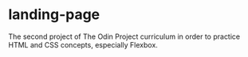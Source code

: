 # landing-page

The second project of The Odin Project curriculum in order to practice HTML and CSS concepts, especially Flexbox.